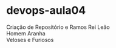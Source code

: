 # devops-aula04
Criação de Repositório e Ramos
Rei Leão </br>
Homem Aranha </br>
Veloses e Furiosos </br>
